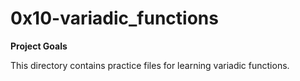 # 0x10-variadic_functions

**Project Goals**

This directory contains practice files for learning variadic functions.
